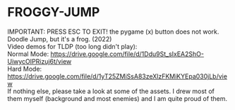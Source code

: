 # FROGGY-JUMP
IMPORTANT: PRESS ESC TO EXIT! the pygame (x) button does not work. 
Doodle Jump, but it's a frog. (2022) <br> 
Video demos for TLDP (too long didn't play): <br>
Normal Mode: https://drive.google.com/file/d/1Ddu9St_sIxEA2ShO-UiwycOIPRizuj6t/view <br>
Hard Mode: https://drive.google.com/file/d/1yT25ZMiSsA83zeXlzFKMiKYEpa030jLb/view <br>
If nothing else, please take a look at some of the assets. I drew most of them myself (background and most enemies) and I am quite proud of them.
